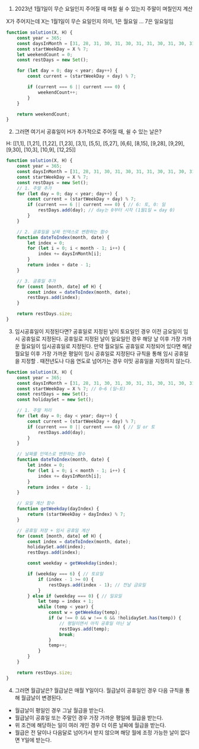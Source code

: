 1. 2023년 1월1일이 무슨 요일인지 주어질 때 며칠 쉴 수 있는지 주말이 며칠인지 계산

X가 주어지는데 X는 1월1일이 무슨 요일인지 의미, 
1은 월요일 ... 7은 일요일임

```js
function solution(X, H) {
    const year = 365;
    const daysInMonth = [31, 28, 31, 30, 31, 30, 31, 31, 30, 31, 30, 31];
    const startWeekDay = X % 7;
    let weekendCount = 0;
    const restDays = new Set();

    for (let day = 0; day < year; day++) { 
        const current = (startWeekDay + day) % 7;

        if (current === 6 || current === 0) { 
            weekendCount++;
        }
    }

    return weekendCount;
}

```

2. 그러면 여기서 공휴일이 H가 추가적으로 주어질 때, 쉴 수 있는 날은?

H: [[1,1], [1,21], [1,22], [1,23], [3,1], [5,5], [5,27], [6,6], [8,15], [9,28], [9,29], [9,30], [10,3], [10,9], [12,25]]


```js
function solution(X, H) {
    const year = 365;
    const daysInMonth = [31, 28, 31, 30, 31, 30, 31, 31, 30, 31, 30, 31];
    const startWeekDay = X % 7;
    const restDays = new Set();
    // 1. 주말 추가
    for (let day = 0; day < year; day++) {
        const current = (startWeekDay + day) % 7;
        if (current === 6 || current === 0) { // 6: 토, 0: 일
            restDays.add(day); // day는 0부터 시작 (1월1일 = day 0)
        }
    }

    // 2. 공휴일을 날짜 인덱스로 변환하는 함수
    function dateToIndex(month, date) {
        let index = 0;
        for (let i = 0; i < month - 1; i++) {
            index += daysInMonth[i];
        }
        return index + date - 1;
    }

    // 3. 공휴일 추가
    for (const [month, date] of H) {
        const index = dateToIndex(month, date);
        restDays.add(index);
    }

    return restDays.size; 
}
```

3. 임시공휴일이 지정된다면?
공휴일로 지정된 날이 토요일인 경우 이전 금요일이 임시 공휴일로 지정된다.
공휴일로 지정된 날이 일요일인 경우 해당 날 이후 가장 가까운 월요일이 임시공휴일로 지정된다. 만약 월요일도 공휴일로 지정되어 있다면 해당 월요일 이후 가장 가까운 평일이 임시 공휴일로 지정된다
규칙을 통해 임시 공휴일을 지정할 . 때전년도나 다음 연도로 넘어가는 경우 이밋 공휴일을 지정하지 않는다.

```js
function solution(X, H) {
    const year = 365;
    const daysInMonth = [31, 28, 31, 30, 31, 30, 31, 31, 30, 31, 30, 31];
    const startWeekDay = X % 7; // 0~6 (일~토)
    const restDays = new Set();
    const holidaySet = new Set();

    // 1. 주말 처리
    for (let day = 0; day < year; day++) {
        const current = (startWeekDay + day) % 7;
        if (current === 0 || current === 6) { // 일 or 토
            restDays.add(day);
        }
    }

    // 날짜를 인덱스로 변환하는 함수
    function dateToIndex(month, date) {
        let index = 0;
        for (let i = 0; i < month - 1; i++) {
            index += daysInMonth[i];
        }
        return index + date - 1;
    }

    // 요일 계산 함수
    function getWeekday(dayIndex) {
        return (startWeekDay + dayIndex) % 7;
    }

    // 공휴일 저장 + 임시 공휴일 계산
    for (const [month, date] of H) {
        const index = dateToIndex(month, date);
        holidaySet.add(index);
        restDays.add(index);

        const weekday = getWeekday(index);

        if (weekday === 6) { // 토요일
            if (index - 1 >= 0) {
                restDays.add(index - 1); // 전날 금요일
            }
        } else if (weekday === 0) { // 일요일
            let temp = index + 1;
            while (temp < year) {
                const w = getWeekday(temp);
                if (w !== 0 && w !== 6 && !holidaySet.has(temp)) {
                    // 평일이면서 아직 공휴일 아닌 날
                    restDays.add(temp);
                    break;
                }
                temp++;
            }
        }
    }

    return restDays.size;
}
```

4. 그러면 월급날은?
월급날은 매월 Y일이다. 월급날이 공휴일인 경우 다음 규칙을 통해 월급날이 변경된다.
- 월급날이 평일인 경우 그날 월급을 받는다.
- 월급날이 공휴일 또는 주말인 경우 가장 가까운 평일에 월급을 받는다.
- 위 조건에 해당하는 일이 여러 개인 경우 더 이른 날짜에 월급을 받는다.
- 월급은 전 달이나 다음달로 넘어가서 받지 않으며 해당 월에 조정 가능한 날이 없다면 Y일에 받는다.
 